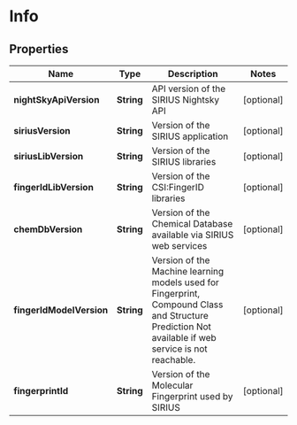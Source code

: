 

# Info



## Properties

| Name | Type | Description | Notes |
|------------ | ------------- | ------------- | -------------|
|**nightSkyApiVersion** | **String** | API version of the SIRIUS Nightsky API |  [optional] |
|**siriusVersion** | **String** | Version of the SIRIUS application |  [optional] |
|**siriusLibVersion** | **String** | Version of the SIRIUS libraries |  [optional] |
|**fingerIdLibVersion** | **String** | Version of the CSI:FingerID libraries |  [optional] |
|**chemDbVersion** | **String** | Version of the Chemical Database available via SIRIUS web services |  [optional] |
|**fingerIdModelVersion** | **String** | Version of the Machine learning models used for Fingerprint, Compound Class and Structure Prediction  Not available if web service is not reachable. |  [optional] |
|**fingerprintId** | **String** | Version of the Molecular Fingerprint used by SIRIUS |  [optional] |




